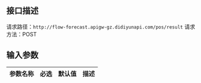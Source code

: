 ## 接口描述
请求路径：`http://flow-forecast.apigw-gz.didiyunapi.com/pos/result`
请求方法：POST

## 输入参数
|参数名称 | 必选 | 默认值 | 描述|
|--------|-----|-----|-----|

